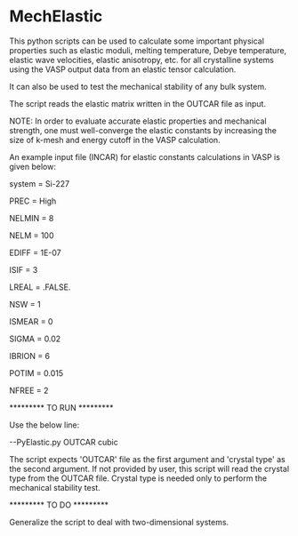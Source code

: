 # MechElastic
This python scripts can be used to calculate some important physical properties such as elastic moduli, melting temperature, Debye temperature, elastic wave velocities, elastic anisotropy, etc. for all crystalline systems using the VASP output data from an elastic tensor calculation.

It can also be used to test the mechanical stability of any bulk system. 

The script reads the elastic matrix written in the OUTCAR file as input. 
 
NOTE: In order to evaluate accurate elastic properties and mechanical strength, one must well-converge the elastic constants by increasing the size of k-mesh and energy cutoff in the VASP calculation. 

An example input file (INCAR) for elastic constants calculations in VASP is given below: 

system   =  Si-227

PREC      =  High

NELMIN    =  8

NELM      =  100

EDIFF     =  1E-07

ISIF      =  3

LREAL     = .FALSE.

NSW       = 1

ISMEAR    = 0     

SIGMA     =  0.02

IBRION    = 6

POTIM     = 0.015

NFREE     = 2




********* TO RUN *********

Use the below line:

--PyElastic.py OUTCAR cubic

The script expects 'OUTCAR' file as the first argument and 'crystal type' as the second argument. If not provided by user, this script will read the crystal type from the OUTCAR file. Crystal type is needed only to perform the mechanical stability test. 


********* TO DO *********

Generalize the script to deal with two-dimensional systems.
